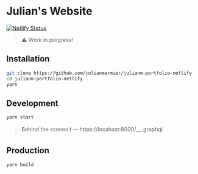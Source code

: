# Julian's Website

[![Netlify Status](https://api.netlify.com/api/v1/badges/efa49ed9-e0f9-42ff-ba66-86c29a6bc80c/deploy-status)](https://app.netlify.com/sites/practical-carson-4ca6fb/deploys)

> ⚠️ Work in progress!

## Installation
```bash
git clone https://github.com/julianmarmier/julianm-portfolio-netlify
cd julianm-portfolio-netlify
yarn
```

## Development
```bash
yarn start
```

> Behind the scenes ❗ — https://locahost:8000/___graphql

## Production
```bash
yarn build
```
